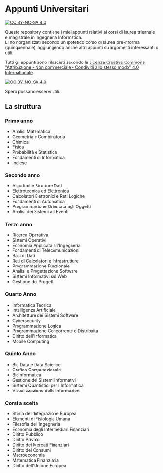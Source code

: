 # Appunti Universitari
[![CC BY-NC-SA 4.0][cc-by-nc-sa-shield]][cc-by-nc-sa]

Questo repository contiene i miei appunti relativi ai corsi di laurea triennale e magistrale in Ingegneria Informatica.  
Li ho riorganizzati secondo un ipotetico corso di laurea pre-riforma (quinquennale), aggiungendo anche altri appunti su argomenti interessanti o utili.


Tutti gli appunti sono rilasciati secondo la 
[Licenza Creative Commons "Attribuzione - Non commerciale - Condividi allo stesso modo" 4.0 Internationale][cc-by-nc-sa].

[![CC BY-NC-SA 4.0][cc-by-nc-sa-image]][cc-by-nc-sa]

[cc-by-nc-sa]: http://creativecommons.org/licenses/by-nc-sa/4.0/
[cc-by-nc-sa-image]: https://licensebuttons.net/l/by-nc-sa/4.0/88x31.png
[cc-by-nc-sa-shield]: https://img.shields.io/badge/License-CC%20BY--NC--SA%204.0-lightgrey.svg

Spero possano esservi utili.

## La struttura
### Primo anno
* Analisi Matematica
* Geometria e Combinatoria
* Chimica
* Fisica
* Probabilità e Statistica
* Fondamenti di Informatica
* Inglese

### Secondo anno
* Algoritmi e Strutture Dati
* Elettrotecnica ed Elettronica
* Calcolatori Elettronici e Reti Logiche
* Fondamenti di Automatica
* Programmazione Orientata agli Oggetti
* Analisi dei Sistemi ad Eventi

### Terzo anno
* Ricerca Operativa
* Sistemi Operativi
* Economia Applicata all'Ingegneria
* Fondamenti di Telecomunicazioni
* Basi di Dati
* Reti di Calcolatori e Infrastrutture
* Programmazione Funzionale
* Analisi e Progettazione Software
* Sistemi Informativi sul Web
* Gestione dei Progetti

### Quarto Anno
* Informatica Teorica
* Intelligenza Artificiale
* Architetture dei Sistemi Software
* Cybersecurity
* Programmazione Logica
* Programmazione Concorrente e Distribuita
* Diritto dell'Informatica
* Mobile Computing

### Quinto Anno
* Big Data e Data Science
* Grafica Computazionale
* Bioinformatica
* Gestione dei Sistemi Informativi
* Sistemi Quantistici per l'Informatica
* Visualizzazione delle Informazioni

### Corsi a scelta
* Storia dell'Integrazione Europea
* Elementi di Fisiologia Umana
* Filosofia dell'Ingegneria
* Economia degli Intermediari Finanziari
* Diritto Pubblico
* Diritto Privato
* Diritto dei Mercati Finanziari
* Diritto dei Consumi
* Macroeconomia
* Matematica Finanziaria
* Diritto dell'Unione Europea
